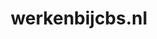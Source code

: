 ---
layout: post
title:  "werkenbijcbs.nl"
internal_url:  "/dutchgov/werkenbijcbs.nl.html"
categories: dutchgov
---
